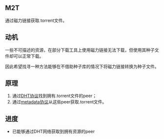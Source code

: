 
## M2T

通过磁力链接获取.torrent文件。

## 动机

一些不可描述的资源，在部分下载工具上使用磁力链接无法下载，但使用其种子文件却可以正常下载。

因此希望找寻一种方法能够在不借助种子库的情况下将磁力链接转换为种子文件。

## 原理

1. 通过[DHT协议](http://www.bittorrent.org/beps/bep_0005.html)找到拥有.torrent文件的peer；
2. 通过[metadata协议](http://www.bittorrent.org/beps/bep_0009.html)从这些peer获取.torrent文件。

## 进度

* 已能够通过DHT网络获取到拥有资源的peer
